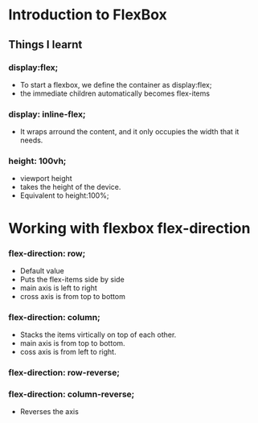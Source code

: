 # Introduction to FlexBox

## Things I learnt

### display:flex;
- To start a flexbox, we define the container as display:flex;
- the immediate children automatically becomes flex-items

### display: inline-flex;
- It wraps arround the content, and it only occupies the width that it needs.

### height: 100vh;
- viewport height
- takes the height of the device.
- Equivalent to height:100%;

# Working with flexbox flex-direction

### flex-direction: row;
- Default value
- Puts the flex-items side by side
- main axis is left to right
- cross axis is from top to bottom

### flex-direction: column;
- Stacks the items virtically on top of each other.
- main axis is from top to bottom.
- coss axis is from left to right.

### flex-direction: row-reverse;
### flex-direction: column-reverse;
- Reverses the axis
